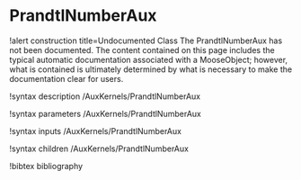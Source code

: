 <!-- MOOSE Documentation Stub: Remove this when content is added. -->

# PrandtlNumberAux

!alert construction title=Undocumented Class
The PrandtlNumberAux has not been documented. The content contained on this page includes the
typical automatic documentation associated with a MooseObject; however, what is contained is
ultimately determined by what is necessary to make the documentation clear for users.

!syntax description /AuxKernels/PrandtlNumberAux

!syntax parameters /AuxKernels/PrandtlNumberAux

!syntax inputs /AuxKernels/PrandtlNumberAux

!syntax children /AuxKernels/PrandtlNumberAux

!bibtex bibliography
